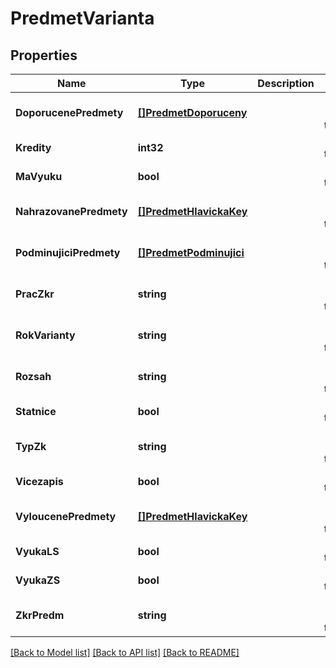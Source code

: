 # PredmetVarianta

## Properties
Name | Type | Description | Notes
------------ | ------------- | ------------- | -------------
**DoporucenePredmety** | [**[]PredmetDoporuceny**](predmetDoporuceny.md) |  | [optional] [default to null]
**Kredity** | **int32** |  | [default to null]
**MaVyuku** | **bool** |  | [default to null]
**NahrazovanePredmety** | [**[]PredmetHlavickaKey**](predmetHlavickaKey.md) |  | [optional] [default to null]
**PodminujiciPredmety** | [**[]PredmetPodminujici**](predmetPodminujici.md) |  | [optional] [default to null]
**PracZkr** | **string** |  | [optional] [default to null]
**RokVarianty** | **string** |  | [optional] [default to null]
**Rozsah** | **string** |  | [optional] [default to null]
**Statnice** | **bool** |  | [default to null]
**TypZk** | **string** |  | [optional] [default to null]
**Vicezapis** | **bool** |  | [default to null]
**VyloucenePredmety** | [**[]PredmetHlavickaKey**](predmetHlavickaKey.md) |  | [optional] [default to null]
**VyukaLS** | **bool** |  | [default to null]
**VyukaZS** | **bool** |  | [default to null]
**ZkrPredm** | **string** |  | [optional] [default to null]

[[Back to Model list]](../README.md#documentation-for-models) [[Back to API list]](../README.md#documentation-for-api-endpoints) [[Back to README]](../README.md)

